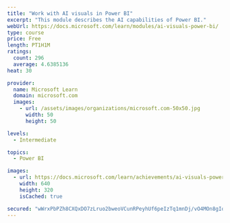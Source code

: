 ```yaml
---
title: "Work with AI visuals in Power BI"
excerpt: "This module describes the AI capabilities of Power BI."
webUrl: https://docs.microsoft.com/learn/modules/ai-visuals-power-bi/
type: course
price: Free
length: PT1H1M
ratings:
  count: 296
  average: 4.6385136
heat: 30

provider:
  name: Microsoft Learn
  domain: microsoft.com
  images:
    - url: /assets/images/organizations/microsoft.com-50x50.jpg
      width: 50
      height: 50

levels:
  - Intermediate

topics:
  - Power BI

images:
  - url: https://docs.microsoft.com/learn/achievements/ai-visuals-power-bi-social.png
    width: 640
    height: 320
    isCached: true

secured: "wWrxPbPZh8CXQxDO7zLruo2bweoVCunRPeyhUf6peIzTq1mnDj/vO4MOn8gIotrGciY1d1cZVFj797xOMuAvLj6lzzXE0nH432opHvKUYSTKOEIuU5IYIwLwKOu9l69qkofUdmycwDeNc+vUaGNRuI0iYDHiRq9zQaTfwzulhY4InYNaCPylqlOcg7TGH1P6zjN/VrDPL6Fsd7Ft2CUUfcw8zvXbdrUG9slT4Iqm57A9udGfINQvfKfWfHac+q3x/o3WYUv/FHrX2Kcu6Lcp/akbDKR5/XSxpm9wSgyY4R1EsAkd+hQpY+3qw8ud7Pzmf+10IMZDiA2XMzQ2yBjTTN+4lFNQSPhxpBXyuMNw16f81iX0Tw1oblnijNK2f6DbKLfDG1qdTCHMu4khsByPMnLdAgclKfloEaLFQ/X4SNw=;vx73dYII2mkvFqsNOLFV4Q=="
---
```


